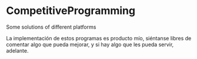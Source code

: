 # CompetitiveProgramming
Some solutions of different platforms

La implementación de estos programas es producto mío,
siéntanse libres de comentar algo que pueda mejorar, y si
hay algo que les pueda servir, adelante.
